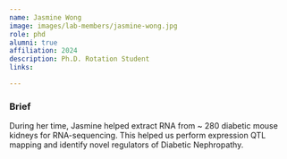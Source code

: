```yaml
---
name: Jasmine Wong
image: images/lab-members/jasmine-wong.jpg
role: phd
alumni: true
affiliation: 2024
description: Ph.D. Rotation Student
links:

---
```

### Brief
During her time, Jasmine helped extract RNA from ~ 280 diabetic mouse kidneys for RNA-sequencing. This helped us perform expression QTL mapping and identify novel regulators of Diabetic Nephropathy. 